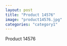 ```yaml
---
layout: post
title: "Product 14576"
image: "product14576.jpg"
categories: "category1"
---
```

Product 14576
